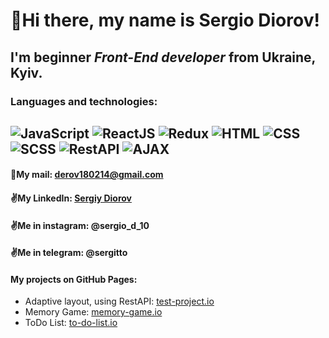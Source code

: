 # :wave:Hi there, my name is **Sergio Diorov**!
## I'm beginner *Front-End developer* from Ukraine, Kyiv.
### Languages and technologies:
![JavaScript](https://img.shields.io/badge/-JavaScript-464f5c?style=flat&logo=JavaScript)
![ReactJS](https://img.shields.io/badge/-ReactJS-464f5c?style=flat&logo=React)
![Redux](https://img.shields.io/badge/-Redux-464f5c?style=flat&logo=Redux)
![HTML](https://img.shields.io/badge/-HTML-464f5c?style=flat&logo=HTML5)
![CSS](https://img.shields.io/badge/-CSS-464f5c?style=flat&logo=CSS3)
![SCSS](https://img.shields.io/badge/-SCSS-464f5c?style=flat&logo=Sass)
![RestAPI](https://img.shields.io/badge/-RestAPI-464f5c?style=flat)
![AJAX](https://img.shields.io/badge/-AJAX-464f5c?style=flat)
---
#### :e-mail:My mail: derov180214@gmail.com
#### :v:My LinkedIn: [Sergiy Diorov](https://www.linkedin.com/in/sergiy-diorov-673a59254/)
#### :v:Me in instagram: @sergio_d_10
#### :v:Me in telegram: @sergitto
#### My projects on GitHub Pages:
* Adaptive layout, using RestAPI: [test-project.io](https://sergittko.github.io/test-pet-project/)
* Memory Game: [memory-game.io](https://sergittko.github.io/memory-game/)
* ToDo List: [to-do-list.io](https://sergittko.github.io/to-do-list/)

